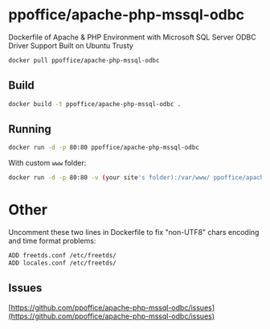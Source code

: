 # ppoffice/apache-php-mssql-odbc
Dockerfile of Apache & PHP Environment with Microsoft SQL Server ODBC Driver Support Built on Ubuntu Trusty

```bash
docker pull ppoffice/apache-php-mssql-odbc
```

## Build
```bash
docker build -t ppoffice/apache-php-mssql-odbc .
```

## Running
```bash
docker run -d -p 80:80 ppoffice/apache-php-mssql-odbc
```
With custom `www` folder:
```bash
docker run -d -p 80:80 -v (your site's folder):/var/www/ ppoffice/apache-php-mssql-odbc
```

# Other
Uncomment these two lines in Dockerfile to fix "non-UTF8" chars encoding and time format problems:
```bash
ADD freetds.conf /etc/freetds/
ADD locales.conf /etc/freetds/
```

## Issues
[https://github.com/ppoffice/apache-php-mssql-odbc/issues](https://github.com/ppoffice/apache-php-mssql-odbc/issues)